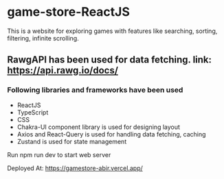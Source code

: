 # game-store-ReactJS
This is a website for exploring games with features like searching, sorting, filtering, infinite scrolling. 

## RawgAPI has been used for data fetching. link: https://api.rawg.io/docs/

### Following libraries and frameworks have been used
- ReactJS
- TypeScript 
- CSS 
- Chakra-UI component library is used for designing layout
- Axios and React-Query is used for handling data fetching, caching
- Zustand is used for state management

Run npm run dev to start web server

Deployed At: https://gamestore-abir.vercel.app/
